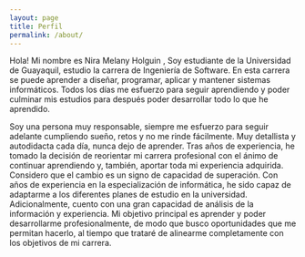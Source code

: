 ```yaml
---
layout: page
title: Perfil
permalink: /about/
---
```


Hola! Mi nombre es Nira Melany Holguin , Soy estudiante de la Universidad de Guayaquil, estudio la carrera de Ingeniería de Software. En esta carrera se puede aprender a diseñar, programar, aplicar y mantener sistemas informáticos. Todos los días me esfuerzo para seguir aprendiendo y poder culminar mis estudios para después poder desarrollar todo lo que he aprendido.

Soy una persona muy responsable, siempre me esfuerzo para seguir adelante cumpliendo sueño, retos y no me rinde fácilmente. 
Muy detallista y autodidacta cada día, nunca dejo de aprender.
Tras años de experiencia, he tomado la decisión de reorientar mi carrera profesional con el ánimo de continuar aprendiendo y, también, aportar toda mi experiencia adquirida. Considero que el cambio es un signo de capacidad de superación. 
Con años de experiencia en la especialización de informática, he sido capaz de adaptarme a los diferentes planes de estudio en la universidad. Adicionalmente, cuento con una gran capacidad de análisis de la información y experiencia.
Mi objetivo principal es aprender y poder desarrollarme profesionalmente, de modo que busco oportunidades que me permitan hacerlo, al tiempo que trataré de alinearme completamente con los objetivos de mi carrera.
